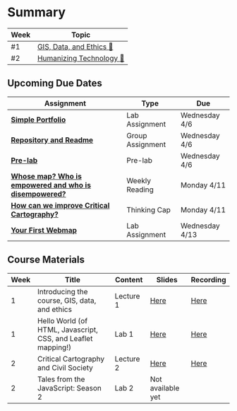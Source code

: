 # Summary

|Week|Topic|
|----|-----|
|#1|[GIS, Data, and Ethics :link:](week01.md)|
|#2|[Humanizing Technology :link:](week02.md)|

## Upcoming Due Dates

|Assignment|Type|Due|
|-----------|----|---|
|[**Simple Portfolio**](../assignments/week1/lab_assignment.md)|Lab Assignment|Wednesday 4/6|
|[**Repository and Readme**](../assignments/week1/group_assignment.md)|Group Assignment|Wednesday 4/6|
|[**Pre-lab**](../assignments/week2/prelab.md)|Pre-lab|Wednesday 4/6|
|[**Whose map? Who is empowered and who is disempowered?**](../assignments/week2/reading.md)|Weekly Reading|Monday 4/11|
|[**How can we improve Critical Cartography?**](../assignments/week2/thinking_cap.md)|Thinking Cap|Monday 4/11|
|[**Your First Webmap**](../assignments/week2/lab_assignment.md)|Lab Assignment|Wednesday 4/13|

## Course Materials

|Week | Title | Content | Slides | Recording |
|-----|-------|------|--------|-----------|
|1|Introducing the course, GIS, data, and ethics|Lecture 1|[Here](../materials/AA191_S_W1_Lecture_1.pdf)|[Here](https://ucla.zoom.us/rec/share/Myx7i_4O2k1C3Mewy5h35Cahechc6ttUfQz1h7BteKUVZeC3lMOptu3MwSj_60KH.QKCzesXcQr0cegd8)|
|1|Hello World (of HTML, Javascript, CSS, and Leaflet mapping!)|Lab 1|[Here](../materials/AA191_S_W1_Lab_1.pdf)|[Here](https://ucla.zoom.us/rec/share/nGTyjYqKHijI-Bgv1ivoQws7EywxVT7oIsM-I0_314NIilWQINxPllNLfzbwWQ.pr1d-9qGUDSsGRyt)|
|2|Critical Cartography and Civil Society|Lecture 2|[Here](../materials/AA191_S_W2_Lecture_2.pdf)|[Here](https://ucla.zoom.us/rec/share/gQe9JnDooB_NOvsa90g0868VhBlDxyUFH2cOhL5bxDtoYG1owVM5OE5AFL19Owia.a0s2JhxwI0Ev3P9M)|
|2|Tales from the JavaScript: Season 2|Lab 2|Not available yet||
